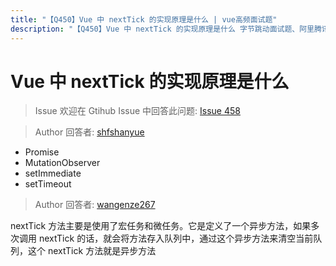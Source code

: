 ```yaml
---
title: "【Q450】Vue 中 nextTick 的实现原理是什么 | vue高频面试题"
description: "【Q450】Vue 中 nextTick 的实现原理是什么 字节跳动面试题、阿里腾讯面试题、美团小米面试题。"
---
```


# Vue 中 nextTick 的实现原理是什么

> Issue
> 欢迎在 Gtihub Issue 中回答此问题: [Issue 458](https://github.com/shfshanyue/Daily-Question/issues/458)

> Author
> 回答者: [shfshanyue](https://github.com/shfshanyue)

- Promise
- MutationObserver
- setImmediate
- setTimeout

> Author
> 回答者: [wangenze267](https://github.com/wangenze267)

nextTick 方法主要是使用了宏任务和微任务。它是定义了一个异步方法，如果多次调用 nextTick 的话，就会将方法存入队列中，通过这个异步方法来清空当前队列，这个 nextTick 方法就是异步方法
